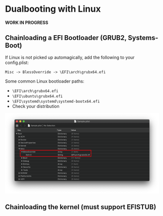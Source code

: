 # Dualbooting with Linux

**WORK IN PROGRESS**

## Chainloading a EFI Bootloader (GRUB2, Systems-Boot)

If Linux is not picked up automagically, add the following to your config.plist:

```
Misc -> BlessOverride -> \EFI\arch\grubx64.efi
```

Some common Linux bootloader paths:

* `\EFI\arch\grubx64.efi`
* `\EFI\ubuntu\grubx64.efi`
* `\EFI\systemd\systemd\systemd-bootx64.efi`
* Check your distribution

![](../images/linux-md/blessoverride.png)

## Chainloading the kernel (must support EFISTUB)

